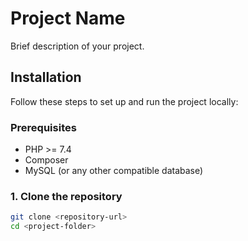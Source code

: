 # Project Name

Brief description of your project.

## Installation

Follow these steps to set up and run the project locally:

### Prerequisites

- PHP >= 7.4
- Composer
- MySQL (or any other compatible database)

### 1. Clone the repository

```bash
git clone <repository-url>
cd <project-folder>
